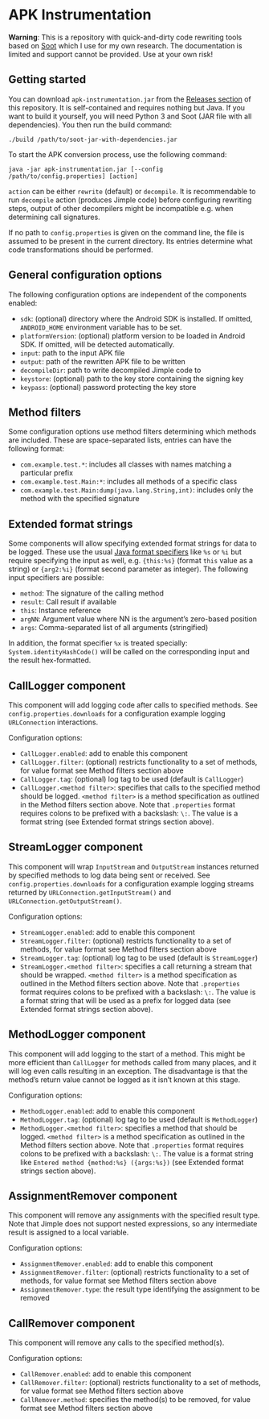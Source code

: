 # APK Instrumentation

**Warning**: This is a repository with quick-and-dirty code rewriting tools based on [Soot](https://soot-oss.github.io/soot/) which I use for my own research. The documentation is limited and support cannot be provided. Use at your own risk!

## Getting started

You can download `apk-instrumentation.jar` from the [Releases section](https://github.com/palant/apk-instrumentation/releases) of this repository. It is self-contained and requires nothing but Java. If you want to build it yourself, you will need Python 3 and Soot (JAR file with all dependencies). You then run the build command:

    ./build /path/to/soot-jar-with-dependencies.jar

To start the APK conversion process, use the following command:

    java -jar apk-instrumentation.jar [--config /path/to/config.properties] [action]

`action` can be either `rewrite` (default) or `decompile`. It is recommendable to run `decompile` action (produces Jimple code) before configuring rewriting steps, output of other decompilers might be incompatible e.g. when determining call signatures.

If no path to `config.properties` is given on the command line, the file is assumed to be present in the current directory. Its entries determine what code transformations should be performed.

## General configuration options

The following configuration options are independent of the components enabled:

* `sdk`: (optional) directory where the Android SDK is installed. If omitted, `ANDROID_HOME` environment variable has to be set.
* `platformVersion`: (optional) platform version to be loaded in Android SDK. If omitted, will be detected automatically.
* `input`: path to the input APK file
* `output`: path of the rewritten APK file to be written
* `decompileDir`: path to write decompiled Jimple code to
* `keystore`: (optional) path to the key store containing the signing key
* `keypass`: (optional) password protecting the key store

## Method filters

Some configuration options use method filters determining which methods are included. These are space-separated lists, entries can have the following format:

* `com.example.test.*`: includes all classes with names matching a particular prefix
* `com.example.test.Main:*`: includes all methods of a specific class
* `com.example.test.Main:dump(java.lang.String,int)`: includes only the method with the specified signature

## Extended format strings

Some components will allow specifying extended format strings for data to be logged. These use the usual [Java format specifiers](https://docs.oracle.com/javase/7/docs/api/java/util/Formatter.html#syntax) like `%s` or `%i` but require specifying the input as well, e.g. `{this:%s}` (format `this` value as a string) or `{arg2:%i}` (format second parameter as integer). The following input specifiers are possible:

* `method`: The signature of the calling method
* `result`: Call result if available
* `this`: Instance reference
* `argNN`: Argument value where NN is the argument’s zero-based position
* `args`: Comma-separated list of all arguments (stringified)

In addition, the format specifier `%x` is treated specially: `System.identityHashCode()` will be called on the corresponding input and the result hex-formatted.

## CallLogger component

This component will add logging code after calls to specified methods. See `config.properties.downloads` for a configuration example logging `URLConnection` interactions.

Configuration options:

* `CallLogger.enabled`: add to enable this component
* `CallLogger.filter`: (optional) restricts functionality to a set of methods, for value format see Method filters section above
* `CallLogger.tag`: (optional) log tag to be used (default is `CallLogger`)
* `CallLogger.<method filter>`: specifies that calls to the specified method should be logged. `<method filter>` is a method specification as outlined in the Method filters section above. Note that `.properties` format requires colons to be prefixed with a backslash: `\:`. The value is a format string (see Extended format strings section above).

## StreamLogger component

This component will wrap `InputStream` and `OutputStream` instances returned by specified methods to log data being sent or received. See `config.properties.downloads` for a configuration example logging streams returned by `URLConnection.getInputStream()` and `URLConnection.getOutputStream()`.

Configuration options:

* `StreamLogger.enabled`: add to enable this component
* `StreamLogger.filter`: (optional) restricts functionality to a set of methods, for value format see Method filters section above
* `StreamLogger.tag`: (optional) log tag to be used (default is `StreamLogger`)
* `StreamLogger.<method filter>`: specifies a call returning a stream that should be wrapped. `<method filter>` is a method specification as outlined in the Method filters section above. Note that `.properties` format requires colons to be prefixed with a backslash: `\:`. The value is a format string that will be used as a prefix for logged data (see Extended format strings section above).

## MethodLogger component

This component will add logging to the start of a method. This might be more efficient than `CallLogger` for methods called from many places, and it will log even calls resulting in an exception. The disadvantage is that the method’s return value cannot be logged as it isn’t known at this stage.

Configuration options:

* `MethodLogger.enabled`: add to enable this component
* `MethodLogger.tag`: (optional) log tag to be used (default is `MethodLogger`)
* `MethodLogger.<method filter>`: specifies a method that should be logged. `<method filter>` is a method specification as outlined in the Method filters section above. Note that `.properties` format requires colons to be prefixed with a backslash: `\:`. The value is a format string like `Entered method {method:%s} ({args:%s})` (see Extended format strings section above).

## AssignmentRemover component

This component will remove any assignments with the specified result type. Note that Jimple does not support nested expressions, so any intermediate result is assigned to a local variable.

Configuration options:

* `AssignmentRemover.enabled`: add to enable this component
* `AssignmentRemover.filter`: (optional) restricts functionality to a set of methods, for value format see Method filters section above
* `AssignmentRemover.type`: the result type identifying the assignment to be removed

## CallRemover component

This component will remove any calls to the specified method(s).

Configuration options:

* `CallRemover.enabled`: add to enable this component
* `CallRemover.filter`: (optional) restricts functionality to a set of methods, for value format see Method filters section above
* `CallRemover.method`: specifies the method(s) to be removed, for value format see Method filters section above
